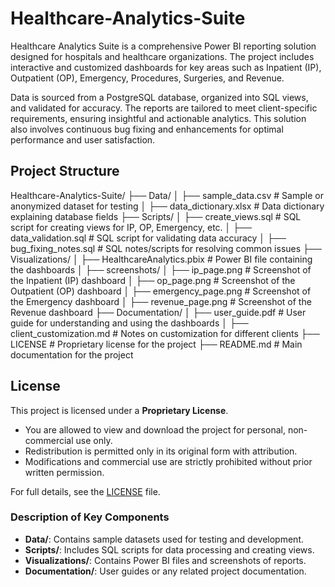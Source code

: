 # Healthcare-Analytics-Suite
Healthcare Analytics Suite is a comprehensive Power BI reporting solution designed for hospitals and healthcare organizations. The project includes interactive and customized dashboards for key areas such as Inpatient (IP), Outpatient (OP), Emergency, Procedures, Surgeries, and Revenue.

Data is sourced from a PostgreSQL database, organized into SQL views, and validated for accuracy. The reports are tailored to meet client-specific requirements, ensuring insightful and actionable analytics. This solution also involves continuous bug fixing and enhancements for optimal performance and user satisfaction.

## Project Structure
Healthcare-Analytics-Suite/
├── Data/
│   ├── sample_data.csv          # Sample or anonymized dataset for testing
│   ├── data_dictionary.xlsx     # Data dictionary explaining database fields
├── Scripts/
│   ├── create_views.sql         # SQL script for creating views for IP, OP, Emergency, etc.
│   ├── data_validation.sql      # SQL script for validating data accuracy
│   ├── bug_fixing_notes.sql     # SQL notes/scripts for resolving common issues
├── Visualizations/
│   ├── HealthcareAnalytics.pbix # Power BI file containing the dashboards
│   ├── screenshots/
│       ├── ip_page.png          # Screenshot of the Inpatient (IP) dashboard
│       ├── op_page.png          # Screenshot of the Outpatient (OP) dashboard
│       ├── emergency_page.png   # Screenshot of the Emergency dashboard
│       ├── revenue_page.png     # Screenshot of the Revenue dashboard
├── Documentation/
│   ├── user_guide.pdf           # User guide for understanding and using the dashboards
│   ├── client_customization.md  # Notes on customization for different clients
├── LICENSE                      # Proprietary license for the project
├── README.md                    # Main documentation for the project

## License

This project is licensed under a **Proprietary License**.

- You are allowed to view and download the project for personal, non-commercial use only.
- Redistribution is permitted only in its original form with attribution.
- Modifications and commercial use are strictly prohibited without prior written permission.

For full details, see the [LICENSE](LICENSE) file.


### **Description of Key Components**
- **Data/**: Contains sample datasets used for testing and development.
- **Scripts/**: Includes SQL scripts for data processing and creating views.
- **Visualizations/**: Contains Power BI files and screenshots of reports.
- **Documentation/**: User guides or any related project documentation.







